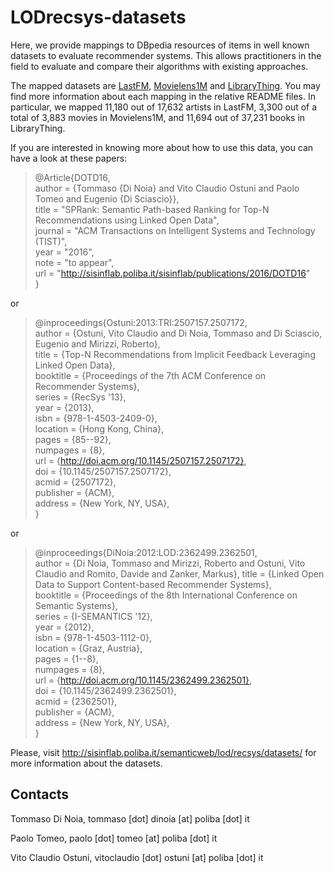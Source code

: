 LODrecsys-datasets
==================

Here, we provide mappings to DBpedia resources of items in well known datasets to evaluate recommender systems. This allows practitioners in the field to evaluate and compare their algorithms with existing approaches. 

The mapped datasets are [LastFM](LastFM/), [Movielens1M](Movielens1M/) and [LibraryThing](LibraryThing/).
You may find more information about each mapping in the relative README files. 
In particular, we mapped 11,180 out of 17,632 artists in LastFM,  3,300 out of a total of 3,883 movies in Movielens1M, and 11,694 out of 37,231 books in LibraryThing.



If you are interested in knowing more about how to use this data, you can have a look at these papers: 

> @Article{DOTD16,   
>  author = {Tommaso {Di Noia} and Vito Claudio Ostuni and Paolo Tomeo and Eugenio {Di Sciascio}},   
>  title = "SPRank: Semantic Path-based Ranking for Top-N Recommendations using Linked Open Data",   
>  journal = "ACM Transactions on Intelligent Systems and Technology (TIST)",   
>  year = "2016",   
>  note = "to appear",   
>  url = "http://sisinflab.poliba.it/sisinflab/publications/2016/DOTD16"   
> } 

or 

> @inproceedings{Ostuni:2013:TRI:2507157.2507172,  
> author = {Ostuni, Vito Claudio and Di Noia, Tommaso and Di Sciascio, Eugenio and Mirizzi, Roberto},  
> title = {Top-N Recommendations from Implicit Feedback Leveraging Linked Open Data},  
> booktitle = {Proceedings of the 7th ACM Conference on Recommender Systems},  
> series = {RecSys '13},  
> year = {2013},  
> isbn = {978-1-4503-2409-0},  
> location = {Hong Kong, China},  
> pages = {85--92},  
> numpages = {8},  
> url = {http://doi.acm.org/10.1145/2507157.2507172},  
> doi = {10.1145/2507157.2507172},  
> acmid = {2507172},  
> publisher = {ACM},  
> address = {New York, NY, USA},  
>} 

or 

> @inproceedings{DiNoia:2012:LOD:2362499.2362501,  
>    author = {Di Noia, Tommaso and Mirizzi, Roberto and Ostuni, Vito Claudio and Romito, Davide and Zanker, Markus}, 
>    title = {Linked Open Data to Support Content-based Recommender Systems},  
>    booktitle = {Proceedings of the 8th International Conference on Semantic Systems},  
>    series = {I-SEMANTICS '12},  
>    year = {2012},   
>    isbn = {978-1-4503-1112-0},  
>    location = {Graz, Austria},  
>    pages = {1--8},  
>    numpages = {8},  
>    url = {http://doi.acm.org/10.1145/2362499.2362501},  
>    doi = {10.1145/2362499.2362501},  
>    acmid = {2362501},  
>    publisher = {ACM},  
>    address = {New York, NY, USA},  
>  } 


Please, visit http://sisinflab.poliba.it/semanticweb/lod/recsys/datasets/ for more information about the datasets.

Contacts
-------

   Tommaso Di Noia, tommaso [dot] dinoia [at] poliba [dot] it  
   
   Paolo Tomeo, paolo [dot] tomeo [at] poliba [dot] it 
   
   Vito Claudio Ostuni, vitoclaudio [dot] ostuni [at] poliba [dot] it  
